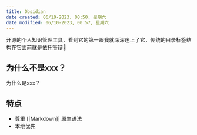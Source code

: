 ```yaml
---
title: Obsidian
date created: 06/10-2023, 00:50, 星期六
date modified: 06/10-2023, 00:57, 星期六
---
```

开源的个人知识管理工具，看到它的第一眼我就深深迷上了它，传统的目录标签结构在它面前就是依托答辩💩

## 为什么不是xxx？

为什么是xxx？

## 特点

- 尊重 [[Markdown]] 原生语法
- 本地优先